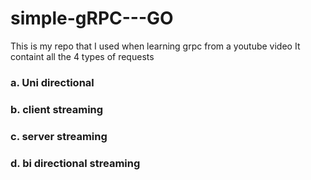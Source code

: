 # simple-gRPC---GO

This is my repo that I used when learning grpc from a youtube video
It containt all the 4 types of requests
### a. Uni directional
### b. client streaming
### c. server streaming
### d. bi directional streaming

